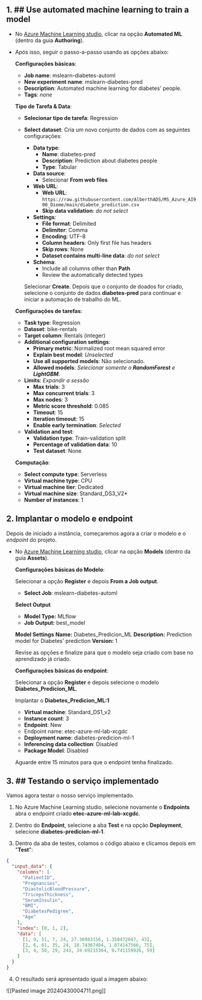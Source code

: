 ## 1. ## Use automated machine learning to train a model

- No [Azure Machine Learning studio](https://ml.azure.com?azure-portal=true), clicar na opção **Automated ML** (dentro da guia **Authoring**).
    
- Após isso, seguir o passo-a-passo usando as opções abaixo:
    
    **Configurações básicas**:
    
    - **Job name**: mslearn-diabetes-automl
    - **New experiment name**: mslearn-diabetes-pred
    - **Description**: Automated machine learning for diabetes' people.
    - **Tags**: _none_
    
    **Tipo de Tarefa & Data**:
    
    - **Selecionar tipo de tarefa**: Regression
        
    - **Select dataset**: Cria um novo conjunto de dados com as seguintes configurações:
        
        - **Data type**:
            - **Name**: diabetes-pred
            - **Description**: Prediction about diabetes people
            - **Type**: Tabular
        - **Data source**:
            - Selecionar **From web files**
        - **Web URL**:
            - **Web URL**: `https://raw.githubusercontent.com/AlberthADS/MS_Azure_AI900_Diome/main/diabete_prediction.csv`
            - **Skip data validation**: _do not select_
        - **Settings**:
            - **File format**: Delimited
            - **Delimiter**: Comma
            - **Encoding**: UTF-8
            - **Column headers**: Only first file has headers
            - **Skip rows**: None
            - **Dataset contains multi-line data**: _do not select_
        - **Schema**:
            - Include all columns other than **Path**
            - Review the automatically detected types
        
        Selecionar **Create**. Depois que o conjunto de doados for criado, selecione o conjunto de dados **diabetes-pred** para continuar e iniciar a automação de trabalho do ML.
        
    
    **Configurações de tarefas**:
    
    - **Task type**: Regression
    - **Dataset**: bike-rentals
    - **Target column**: Rentals (integer)
    - **Additional configuration settings**:
        - **Primary metric**: Normalized root mean squared error
        - **Explain best model**: _Unselected_
        - **Use all supported models**: Não selecionado.
        - **Allowed models**: _Selecionar somente o **RandomForest** e **LightGBM**._
    - **Limits**: _Expandir a sessão_
        - **Max trials**: 3
        - **Max concurrent trials**: 3
        - **Max nodes**: 3
        - **Metric score threshold**: 0.085
        - **Timeout**: 15
        - **Iteration timeout**: 15
        - **Enable early termination**: _Selected_
    - **Validation and test**:
        - **Validation type**: Train-validation split
        - **Percentage of validation data**: 10
        - **Test dataset**: None
    
    **Computação**:
    
    - **Select compute type**: Serverless
    - **Virtual machine type**: CPU
    - **Virtual machine tier**: Dedicated
    - **Virtual machine size**: Standard_DS3_V2*
    - **Number of instances**: 1

## 2. Implantar o modelo e endpoint

Depois de iniciado a instância, começaremos agora a criar o modelo e o _endpoint_ do projeto.

- No [Azure Machine Learning studio](https://ml.azure.com?azure-portal=true), clicar na opção **Models** (dentro da guia **Assets**).
	
    **Configurações básicas do Modelo**:
    
    Selecionar a opção **Register** e depois **From a Job output**.
	
	- **Select Job**: mslearn-diabetes-automl
	
	**Select Output**
	- **Model Type:** MLflow
	- **Job Output:** best_model

	**Model Settings**
	**Name:** Diabetes_Predicion_ML
	**Description:** Prediction model for Diabetes' prediction
	**Version:** 1
	
	Revise as opções e finalize para que o modelo seja criado com base no aprendizado já criado.

	**Configurações básicas do endpoint**:

	Selecionar a opção **Register** e depois selecione o modelo **Diabetes_Predicion_ML**.

	Implantar o **Diabetes_Predicion_ML:1**
	
	- **Virtual machine**: Standard_DS1_v2
	- **Instance count**: 3
	- **Endpoint**: New
	- Endpoint name: etec-azure-ml-lab-xcgdc
	- **Deployment name**: diabetes-predicion-ml-1
	- **Inferencing data collection**: Disabled
	- **Package Model**: Disabled

	Aguarde entre 15 minutos para que o endpoint tenha finalizado.

## 3. ## Testando o serviço implementado

Vamos agora testar o nosso serviço implementado.

1. No Azure Machine Learning studio, selecione novamente o **Endpoints** abra o endpoint criado **etec-azure-ml-lab-xcgdc**.
    
2. Dentro do **Endpoint**, selecione a aba **Test** e na opção **Deployment**, selecione **diabetes-predicion-ml-1**.
    
3. Dentro da aba de testes, colamos o código abaixo e clicamos depois em "**Test**":
```json
{
  "input_data": {
    "columns": [
      "PatientID",
      "Pregnancies",
      "DiastolicBloodPressure",
      "TricepsThickness",
      "SerumInsulin",
      "BMI",
      "DiabetesPedigree",
      "Age"
    ],
    "index": [0, 1, 2],
    "data": [
      [1, 9, 51, 7, 24, 27.36983156, 1.350472047, 43],
      [2, 6, 61, 35, 24, 18.74367404, 1.074147566, 75],
      [3, 4, 50, 29, 243, 34.69215364, 0.741159926, 59]
    ]
  }
}
```
4. O resultado será apresentado igual a imagem abaixo:

![[Pasted image 20240430004711.png]]

